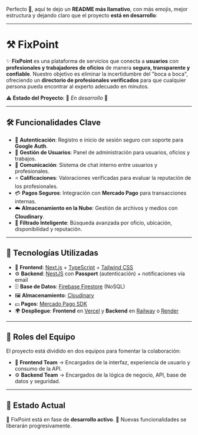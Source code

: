 Perfecto 🚀, aquí te dejo un **README más llamativo**, con más emojis, mejor estructura y dejando claro que el proyecto **está en desarrollo**:

---

# ⚒️ FixPoint

✨ **FixPoint** es una plataforma de servicios que conecta a **usuarios** con **profesionales y trabajadores de oficios** de manera **segura, transparente y confiable**.
Nuestro objetivo es eliminar la incertidumbre del "boca a boca", ofreciendo un **directorio de profesionales verificados** para que cualquier persona pueda encontrar al experto adecuado en minutos.

⚠️ **Estado del Proyecto**: 🚧 *En desarrollo* 🚧

---

## 🛠️ Funcionalidades Clave

* 🔐 **Autenticación**: Registro e inicio de sesión seguro con soporte para **Google Auth**.
* 👤 **Gestión de Usuarios**: Panel de administración para usuarios, oficios y trabajos.
* 💬 **Comunicación**: Sistema de chat interno entre usuarios y profesionales.
* ⭐ **Calificaciones**: Valoraciones verificadas para evaluar la reputación de los profesionales.
* 💳 **Pagos Seguros**: Integración con **Mercado Pago** para transacciones internas.
* ☁️ **Almacenamiento en la Nube**: Gestión de archivos y medios con **Cloudinary**.
* 🔎 **Filtrado Inteligente**: Búsqueda avanzada por oficio, ubicación, disponibilidad y reputación.

---

## 🚀 Tecnologías Utilizadas

* 🎨 **Frontend**: [Next.js](https://nextjs.org/) + [TypeScript](https://www.typescriptlang.org/) + [Tailwind CSS](https://tailwindcss.com/)
* ⚙️ **Backend**: [NestJS](https://nestjs.com/) con **Passport** (autenticación) + notificaciones vía email
* 🗄️ **Base de Datos**: [Firebase Firestore](https://firebase.google.com/) (NoSQL)
* 🖼️ **Almacenamiento**: [Cloudinary](https://cloudinary.com/)
* 💵 **Pagos**: [Mercado Pago SDK](https://www.mercadopago.com.co/developers/es/docs)
* 🌍 **Despliegue**: **Frontend** en [Vercel](https://vercel.com/) y **Backend** en [Railway](https://railway.app/) o [Render](https://render.com/)

---

## 👥 Roles del Equipo

El proyecto está dividido en dos equipos para fomentar la colaboración:

* 🎨 **Frontend Team** → Encargados de la interfaz, experiencia de usuario y consumo de la API.
* ⚙️ **Backend Team** → Encargados de la lógica de negocio, API, base de datos y seguridad.

---

## 📌 Estado Actual

🚧 FixPoint está en fase de **desarrollo activo**.
📅 Nuevas funcionalidades se liberarán progresivamente.

